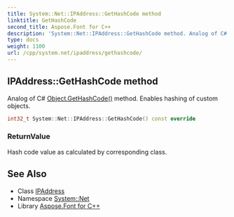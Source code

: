 ```yaml
---
title: System::Net::IPAddress::GetHashCode method
linktitle: GetHashCode
second_title: Aspose.Font for C++
description: 'System::Net::IPAddress::GetHashCode method. Analog of C# Object.GetHashCode() method. Enables hashing of custom objects in C++.'
type: docs
weight: 1100
url: /cpp/system.net/ipaddress/gethashcode/
---
```

## IPAddress::GetHashCode method


Analog of C# [Object.GetHashCode()](../../../system/object/gethashcode/) method. Enables hashing of custom objects.

```cpp
int32_t System::Net::IPAddress::GetHashCode() const override
```


### ReturnValue

Hash code value as calculated by corresponding class.

## See Also

* Class [IPAddress](../)
* Namespace [System::Net](../../)
* Library [Aspose.Font for C++](../../../)

